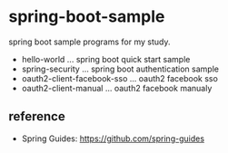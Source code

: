# spring-boot-sample

spring boot sample programs for my study.

- hello-world ... spring boot quick start sample
- spring-security ... spring boot authentication sample
- oauth2-client-facebook-sso ... oauth2 facebook sso
- oauth2-client-manual ... oauth2 facebook manualy

## reference

- Spring Guides: https://github.com/spring-guides
